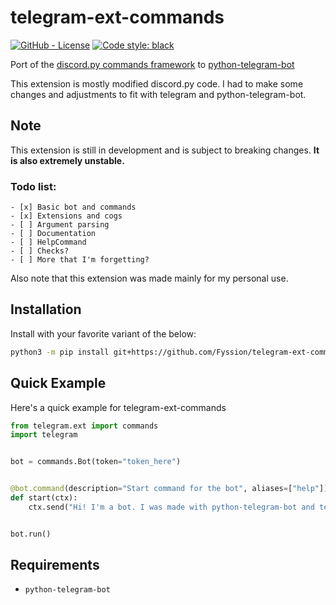 # telegram-ext-commands

[![GitHub - License](https://img.shields.io/github/license/Fyssion/telegram-ext-commands)](https://github.com/Fyssion/telegram-ext-commands/blob/master/LICENSE)
[![Code style: black](https://img.shields.io/badge/code%20style-black-000000.svg)](https://github.com/psf/black)

Port of the [discord.py commands framework](https://discordpy.readthedocs.io/en/latest/ext/commands/index.html) to [python-telegram-bot](https://python-telegram-bot.org/)

This extension is mostly modified discord.py code. I had to make some changes and adjustments to fit with
telegram and python-telegram-bot.

## Note

This extension is still in development and is subject to breaking changes.
**It is also extremely unstable.**

### Todo list:

```
- [x] Basic bot and commands
- [x] Extensions and cogs
- [ ] Argument parsing
- [ ] Documentation
- [ ] HelpCommand
- [ ] Checks?
- [ ] More that I'm forgetting?
```

Also note that this extension was made mainly for my personal use.

## Installation

Install with your favorite variant of the below:

```bash
python3 -m pip install git+https://github.com/Fyssion/telegram-ext-commands
```

## Quick Example

Here's a quick example for telegram-ext-commands

```py
from telegram.ext import commands
import telegram


bot = commands.Bot(token="token_here")


@bot.command(description="Start command for the bot", aliases=["help"])
def start(ctx):
    ctx.send("Hi! I'm a bot. I was made with python-telegram-bot and telegram-ext-commands.")


bot.run()
```

## Requirements

- `python-telegram-bot`
